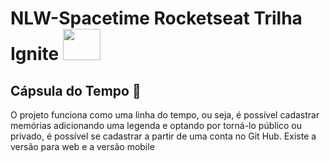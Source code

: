 # NLW-Spacetime Rocketseat Trilha Ignite <img style="width: 60px; height: 50px" src="https://s3.amazonaws.com/gupy5/production/companies/4756/career/10207/images/2021-05-26_19-38_logo.png"></img>

## Cápsula do Tempo 🚀
<p>O projeto funciona como uma linha do tempo, ou seja, é possível cadastrar memórias adicionando uma legenda e optando por torná-lo público ou privado, é possível se cadastrar a partir de uma conta no Git Hub. Existe a versão para web e a versão mobile</p>
